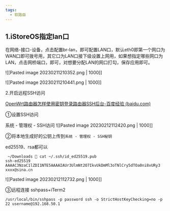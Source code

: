 ```yaml
---
tags:
  - 软路由
---
```


## 1.iStoreOS指定lan口

在网络-接口-设备，点击配置br-lan，即可配置LAN口，默认eth0即第一个网口为WAN口即可拨号用，其它口为LAN口接下级设置上网用，如果想指定哪些网口为LAN，点击网桥端口，即可，对想要分配LAN的网口打勾，保存应用即可。

![[Pasted image 20230211210352.png | 1000]]

![[Pasted image 20230211210441.png | 1000]]

2.开启远程SSH访问

[OpenWrt路由器怎样使用密钥登录路由器SSH后台-百度经验 (baidu.com)](https://jingyan.baidu.com/article/e75aca858397c8542fdac66e.html)

①设置SSH访问

系统 - 管理权 - SSH访问
![[Pasted image 20230212112420.png | 1000]]

②将本地生成好的公钥上传到`系统 - 管理权 - SSH秘钥`

ed25519、rsa都可以

```
 ~/Downloads  cat ~/.ssh/id_ed25519.pub
ssh-ed25519 AAAAC3NzaC1lZDI1NTE5AAAAIAUr3UlmNt2O7IkvUkDmMl3oTNlCry5dTOa0ni8vURy3 xxxx@sina.cn
```

![[Pasted image 20230212112732.png | 1000]]

③远程连接
sshpass+iTerm2
```
/usr/local/bin/sshpass -p password ssh -o StrictHostKeyChecking=no -p 22 username@192.168.50.1
```

